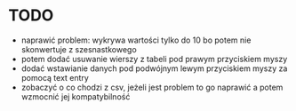 # TODO 

- naprawić problem: wykrywa wartości tylko do 10 bo potem nie skonwertuje z szesnastkowego
- potem dodać usuwanie wierszy z tabeli pod prawym przyciskiem myszy
- dodać wstawianie danych pod podwójnym lewym przyciskiem myszy za pomocą text entry
- zobaczyć o co chodzi z csv, jeżeli jest problem to go naprawić a potem wzmocnić jej kompatybilność
